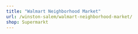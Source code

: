 ```yaml
---
title: "Walmart Neighborhood Market"
url: /winston-salem/walmart-neighborhood-market/
shop: Supermarkt
---
```

